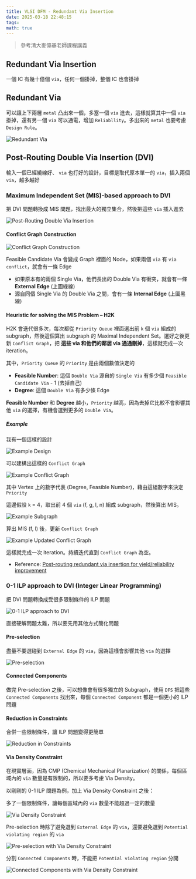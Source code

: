 ```yaml
---
title: VLSI DFM - Redundant Via Insertion
date: 2025-03-18 22:48:15
tags:
math: true
---
```


> 參考清大麥偉基老師課程講義

## Redundant Via Insertion

一個 IC 有幾十億個 `via`，任何一個掛掉，整個 IC 也會掛掉

## Redundant Via

可以讓上下兩層 `metal` 凸出來一個，多塞一個 `via` 進去，這樣就算其中一個 `via` 掛掉，還有另一個 `via` 可以通電，增加 `Reliabllity`。多出來的 `metal` 也要考慮 `Design Rule`。

![Redundant Via](./images/vlsi-design-for-manufacturability/RedundantVia.png)

## Post-Routing Double Via Insertion (DVI)

輸入一個已經繞線好、 `via` 也打好的設計，目標是取代原本單一的 `via`，插入兩個 `via`，越多越好

### Maximum Independent Set (MIS)-based approach to DVI

把 DVI 問題轉換成 MIS 問題，找出最大的獨立集合，然後把這些 `via` 插入進去

![Post-Routing Double Via Insertion](./images/vlsi-design-for-manufacturability/PostRoutingDoubleViaInsertion.png)

#### Conflict Graph Construction

![Conflict Graph Construction](./images/vlsi-design-for-manufacturability/ConflictGraphConstruction.png)

Feasible Candidate Via 會變成 Graph 裡面的 Node，如果兩個 `via` 有 `via conflict`，就會有一條 Edge

- 如果原本有的兩個 Single Via，他們長出的 Double Via 有衝突，就會有一條 **External Edge** (上圖綠線)
- 源自同個 Single Via 的 Double Via 之間，會有一條 **Internal Edge** (上圖黑線)

#### Heuristic for solving the MIS Problem – H2K

H2K 會迭代很多次，每次都從 `Priority Queue` 裡面選出前 `k` 個 `via` 組成的 subgraph，然後這個算出 subgraph 的 Maximal Independent Set。選好之後更新 `Conflict Graph`，把 **這些 via 和他們的鄰居 via 通通刪掉**，這樣就完成一次 iteration。

其中，`Priority Queue` 的 `Priority` 是由兩個數值決定的

- **Feasible Number**: 這個 `Double Via` 源自的 `Single Via` 有多少個 `Feasible Candidate Via` - 1 (去掉自己)
- **Degree**: 這個 `Double Via` 有多少條 Edge

**Feasible Number** 和 **Degree** 越小，`Priority` 越高，因為去掉它比較不會影響其他 `via` 的選擇，有機會選到更多的 `Double Via`。

##### Example

我有一個這樣的設計

![Example Design](./images/vlsi-design-for-manufacturability/ExampleDesign.png)

可以建構出這樣的 `Conflict Graph`

![Example Conflict Graph](./images/vlsi-design-for-manufacturability/ExampleConflictGraph.png)

其中 Vertex 上的數字代表 (Degree, Feasible Number)，藉由這組數字來決定 `Priority`

這邊假設 `k` = 4，取出前 4 個 `via` (f, g, l, n) 組成 subgraph，然後算出 MIS。

![Example Subgraph](./images/vlsi-design-for-manufacturability/ExampleSubgraph.png)

算出 MIS (f, l) 後，更新 `Conflict Graph`

![Example Updated Conflict Graph](./images/vlsi-design-for-manufacturability/ExampleUpdatedConflictGraph.png)

這樣就完成一次 iteration。持續迭代直到 `Conflict Graph` 為空。

- Reference: [Post-routing redundant via insertion for yield/reliability improvement](https://ieeexplore.ieee.org/document/1594699)

### 0-1 ILP approach to DVI (Integer Linear Programming)

把 DVI 問題轉換成受很多限制條件的 ILP 問題

![0-1 ILP approach to DVI](./images/vlsi-design-for-manufacturability/01ILPApproachToDVI.png)

直接硬解問題太難，所以要先用其他方式簡化問題

#### Pre-selection

盡量不要選碰到 `External Edge` 的 `via`，因為這樣會影響其他 `via` 的選擇

![Pre-selection](./images/vlsi-design-for-manufacturability/PreSelection.png)

#### Connected Components

做完 Pre-selection 之後，可以想像會有很多獨立的 Subgraph，使用 `DFS` 把這些 `Connected Components` 找出來，每個 `Connected Component` 都是一個更小的 ILP 問題

#### Reduction in Constraints

合併一些限制條件，讓 ILP 問題變得更簡單

![Reduction in Constraints](./images/vlsi-design-for-manufacturability/ReductionInConstraints.png)

#### Via Density Constraint

在現實層面，因為 CMP (Chemical Mechanical Planarization) 的關係，每個區域內的 `via` 數量是有限制的，所以要多考慮 Via Density。

以剛剛的 0-1 ILP 問題為例，加上 Via Density Constraint 之後：

多了一個限制條件，讓每個區域內的 `via` 數量不能超過一定的數量

![Via Density Constraint](./images/vlsi-design-for-manufacturability/ViaDensityConstraint.png)

Pre-selection 時除了避免選到 `External Edge` 的 `via`，還要避免選到 `Potential violating region` 的 `via`

![Pre-selection with Via Density Constraint](./images/vlsi-design-for-manufacturability/PreSelectionWithViaDensityConstraint.png)

分割 `Connected Components` 時，不能把 `Potential violating region` 分開

![Connected Components with Via Density Constraint](./images/vlsi-design-for-manufacturability/ConnectedComponentsWithViaDensityConstraint.png)
